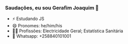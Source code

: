 ### Saudações, eu sou Gerafim Joaquim 👋

- ⚡ Estudando JS
- 😄 Pronomes: he/him/his
- 👷‍♂️ Profissões: Electricidade Geral; Estatística Sanitária
- 📱 Whatsapp: +258840101001

<!--
**gerafimjoaquim/gerafimjoaquim** is a ✨ _special_ ✨ repository because its `README.md` (this file) appears on your GitHub profile.

Here are some ideas to get you started:

- 🔭 I’m currently working on ...
- 🌱 I’m currently learning ...
- 👯 I’m looking to collaborate on ...
- 🤔 I’m looking for help with ...
- 💬 Ask me about ...
- 📫 How to reach me: ...
- 😄 Pronouns: ...
- ⚡ Fun fact: ...
-->

